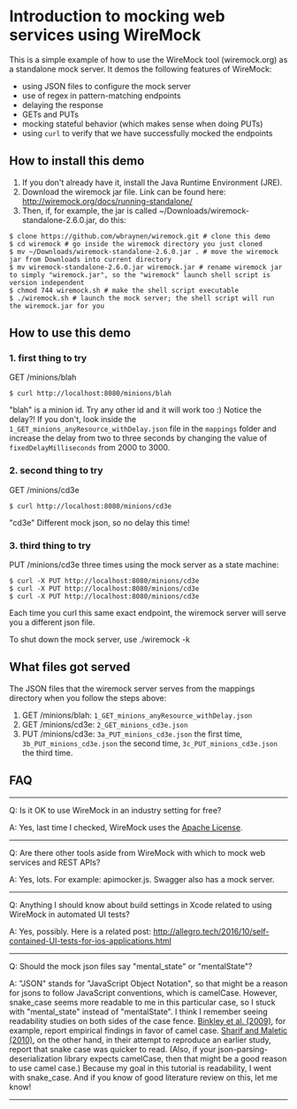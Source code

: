 # Introduction to mocking web services using WireMock

This is a simple example of how to use the WireMock tool (wiremock.org) as a standalone mock server. It demos the following features of WireMock:

* using JSON files to configure the mock server
* use of regex in pattern-matching endpoints
* delaying the response
* GETs and PUTs
* mocking stateful behavior (which makes sense when doing PUTs)
* using `curl` to verify that we have successfully mocked the endpoints

## How to install this demo

1. If you don't already have it, install the Java Runtime Environment (JRE).
1. Download the wiremock jar file. Link can be found here: http://wiremock.org/docs/running-standalone/
1. Then, if, for example, the jar is called ~/Downloads/wiremock-standalone-2.6.0.jar, do this:

```
$ clone https://github.com/wbraynen/wiremock.git # clone this demo
$ cd wiremock # go inside the wiremock directory you just cloned
$ mv ~/Downloads/wiremock-standalone-2.6.0.jar . # move the wiremock jar from Downloads into current directory
$ mv wiremock-standalone-2.6.0.jar wiremock.jar # rename wiremock jar to simply "wiremock.jar", so the "wiremock" launch shell script is version independent
$ chmod 744 wiremock.sh # make the shell script executable
$ ./wiremock.sh # launch the mock server; the shell script will run the wiremock.jar for you
```

## How to use this demo

### 1. first thing to try

GET /minions/blah
```
$ curl http://localhost:8080/minions/blah
```
"blah" is a minion id. Try any other id and it will work too :) Notice the delay?! If you don't, look inside the `1_GET_minions_anyResource_withDelay.json` file in the `mappings` folder and increase the delay from two to three seconds by changing the value of `fixedDelayMilliseconds` from 2000 to 3000.

### 2. second thing to try

GET /minions/cd3e
```
$ curl http://localhost:8080/minions/cd3e
```
"cd3e" Different mock json, so no delay this time!

### 3. third thing to try

PUT /minions/cd3e three times using the mock server as a state machine:
```
$ curl -X PUT http://localhost:8080/minions/cd3e
$ curl -X PUT http://localhost:8080/minions/cd3e
$ curl -X PUT http://localhost:8080/minions/cd3e
```
Each time you curl this same exact endpoint, the wiremock server will serve you a different json file.

To shut down the mock server, use ./wiremock -k

## What files got served

The JSON files that the wiremock server serves from the mappings directory when you follow the steps above:

1. GET /minions/blah: `1_GET_minions_anyResource_withDelay.json`
1. GET /minions/cd3e: `2_GET_minions_cd3e.json`
1. PUT /minions/cd3e: `3a_PUT_minions_cd3e.json` the first time, `3b_PUT_minions_cd3e.json` the second time, `3c_PUT_minions_cd3e.json` the third time.

## FAQ
____

Q: Is it OK to use WireMock in an industry setting for free?

A: Yes, last time I checked, WireMock uses the [Apache License](https://github.com/tomakehurst/wiremock/blob/master/LICENSE.txt).
____

Q: Are there other tools aside from WireMock with which to mock web services and REST APIs?

A: Yes, lots.  For example: apimocker.js.  Swagger also has a mock server.
____

Q: Anything I should know about build settings in Xcode related to using WireMock in automated UI tests?

A: Yes, possibly.  Here is a related post: http://allegro.tech/2016/10/self-contained-UI-tests-for-ios-applications.html

____

Q: Should the mock json files say "mental_state" or "mentalState"?

A: "JSON" stands for "JavaScript Object Notation", so that might be a reason for jsons to follow JavaScript conventions, which is camelCase.  However, snake_case seems more readable to me in this particular case, so I stuck with "mental_state" instead of "mentalState".  I think I remember seeing readability studies on both sides of the case fence.  [Binkley et al. (2009)](http://www.cs.loyola.edu/~binkley/papers/icpc09-clouds.pdf), for example, report empirical findings in favor of camel case.  [Sharif and Maletic (2010)](http://www.cs.kent.edu/~jmaletic/papers/ICPC2010-CamelCaseUnderScoreClouds.pdf), on the other hand, in their attempt to reproduce an earlier study, report that snake case was quicker to read.  (Also, if your json-parsing-deserialization library expects camelCase, then that might be a good reason to use camel case.)  Because my goal in this tutorial is readability, I went with snake_case.  And if you know of good literature review on this, let me know!

____

